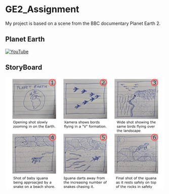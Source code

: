# GE2_Assignment
My project is based on a scene from the BBC documentary Planet Earth 2.

## Planet Earth
[![YouTube](http://img.youtube.com/vi/Rv9hn4IGofM/0.jpg)](https://youtu.be/Rv9hn4IGofM)

## StoryBoard
![Layout](/Storyboard/Storyboard.png) </br>
